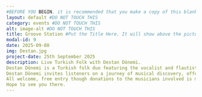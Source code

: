 ```yaml
---
#BEFORE YOU BEGIN, it is recommended that you make a copy of this blank file so that it is easier for you to make another post next time.
layout: default #DO NOT TOUCH THIS
category: events #DO NOT TOUCH THIS
alt: image-alt #DO NOT TOUCH THIS
title: Groove Station #Put the Title Here. It will show above the picture when you click on the post
modal-id: 9
date: 2025-09-08
img: Destan.jpg 
project-date: 25th September 2025 
description: Live Turkish Folk with Destan Dönemi.
Destan Dönemi is a Turkish folk duo featuring the vocalist and flautist Büşra Algeç, alongside fingerstyle guitarist Evan Graham. Their music blends the timeless sounds of Turkish folk with modern acoustic elements, creating a unique and emotive experience, building a bridge between Eastern and Western musical traditions.
Destan Dönemi invites listeners on a journey of musical discovery, offering a fresh and dynamic perspective on the rich tapestry of Turkish folk music.
All welcome, free entry though donations to the musicians involved is much appreciated and essential to keep our live going.
Hope to see you there.
---
```


<!--   
How to name this file so that it will work and show up on the website.

To rename the file, you will have to close this down, right click and press rename. Alternatively, you may be able to go to File in the top left corner and press "save as" which will allow you to save the file with the correct name.

The overall format of the file will be in the format "YYYY-MM-DD-#". Below, I will take you through a step by step process on how to name this file correctly.

1)The name of the file needs to include todays date in the format "YYYY-MM-DD-" with the dashes. You may notice there is an extra dash after the "DD". This is not a typo and is needed.

2)After the final dash, you will need to put a number however it needs to be a specific number. This is the hardest part to do but not very hard to do. Look at the previous posts you have made on the website and find the largest last number. For example, if I have 3 posts on the website named 2025-06-01-9, 2025-06-02-10, 2025-06-03-11, the largest last number will be 11. As the largest last number is 11, you would need to put the last number for this file as 12 (one above).

3)Double check the "modal-id" in this file. It should be the same number as the number you just put at the end of this file.

4)Finally, upload this file (and any relevant pictures) to the website. This file goes in the folder events/_posts. Any pictures go in the folder img/portfolio.


-->